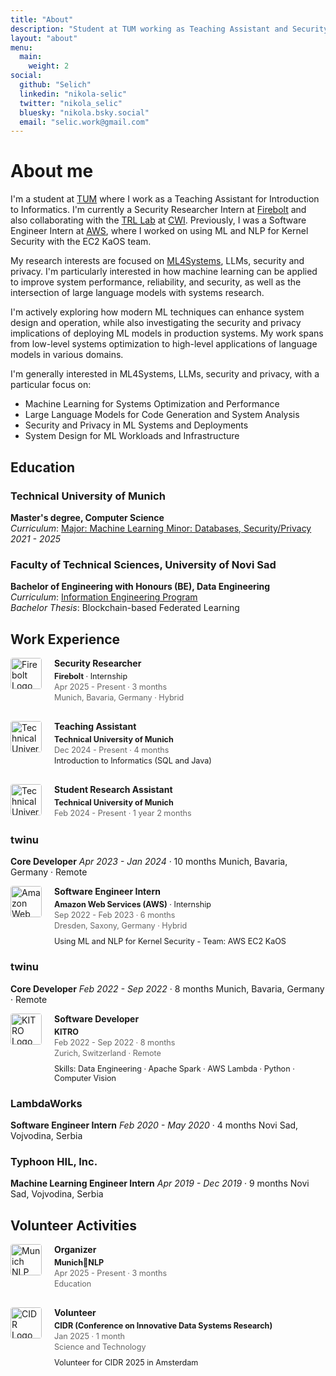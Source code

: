 ```yaml
---
title: "About"
description: "Student at TUM working as Teaching Assistant and Security Researcher Intern at Firebolt. Research interests in ML4Systems, LLMs, security and privacy. Collaborating with TRL Lab at CWI."
layout: "about"
menu:
  main:
    weight: 2
social:
  github: "Selich"
  linkedin: "nikola-selic"
  twitter: "nikola_selic"
  bluesky: "nikola.bsky.social"
  email: "selic.work@gmail.com"
---
```


# About me

I'm a student at [TUM](https://www.tum.de/) where I work as a Teaching Assistant for Introduction to Informatics. I'm currently a Security Researcher Intern at [Firebolt](https://www.firebolt.io/) and also collaborating with the [TRL Lab](https://trl-lab.github.io/) at [CWI](https://www.cwi.nl/). Previously, I was a Software Engineer Intern at [AWS](https://aws.amazon.com/), where I worked on using ML and NLP for Kernel Security with the EC2 KaOS team. 

My research interests are focused on [ML4Systems](https://ml4sys.org/), LLMs, security and privacy. I'm particularly interested in how machine learning can be applied to improve system performance, reliability, and security, as well as the intersection of large language models with systems research. 

I'm actively exploring how modern ML techniques can enhance system design and operation, while also investigating the security and privacy implications of deploying ML models in production systems. My work spans from low-level systems optimization to high-level applications of language models in various domains.

I'm generally interested in ML4Systems, LLMs, security and privacy, with a particular focus on:
- Machine Learning for Systems Optimization and Performance  
- Large Language Models for Code Generation and System Analysis
- Security and Privacy in ML Systems and Deployments
- System Design for ML Workloads and Infrastructure


## Education

### Technical University of Munich
**Master's degree, Computer Science**  
*Curriculum*: [Major: Machine Learning Minor: Databases, Security/Privacy](https://www.cit.tum.de/en/cit/studies/degree-programs/master-informatics/)  
*2021 - 2025*

### Faculty of Technical Sciences, University of Novi Sad
**Bachelor of Engineering with Honours (BE), Data Engineering**  
*Curriculum*: [Information Engineering Program](https://stari.ftn.uns.ac.rs/n515410363/information-engineering)  
*Bachelor Thesis*: Blockchain-based Federated Learning

## Work Experience

<div style="display: flex; align-items: flex-start; margin-bottom: 20px;">
  <div style="flex-shrink: 0; margin-right: 20px;">
    <img src="https://images.crunchbase.com/image/upload/c_pad,h_256,w_256,f_auto,q_auto:eco,dpr_1/v1397181395/7ca4a65b5df5f85cc2bc7e2e6e0e0cf4.png" alt="Firebolt Logo" style="width: 50px; height: auto; border-radius: 4px;">
  </div>
  <div style="flex-grow: 1;">
    <h4 style="margin-top: 0; margin-bottom: 5px;">Security Researcher</h4>
    <p style="margin-top: 0; margin-bottom: 2px; font-size: 0.9em;"><strong>Firebolt</strong> · Internship</p>
    <p style="margin-top: 0; margin-bottom: 2px; font-size: 0.9em; color: #666;">Apr 2025 - Present · 3 months</p>
    <p style="margin-top: 0; margin-bottom: 10px; font-size: 0.9em; color: #666;">Munich, Bavaria, Germany · Hybrid</p>
  </div>
</div>

<div style="display: flex; align-items: flex-start; margin-bottom: 20px;">
  <div style="flex-shrink: 0; margin-right: 20px;">
    <img src="https://upload.wikimedia.org/wikipedia/commons/c/c8/Logo_of_the_Technical_University_of_Munich.svg" alt="Technical University of Munich Logo" style="width: 50px; height: auto; border-radius: 4px;">
  </div>
  <div style="flex-grow: 1;">
    <h4 style="margin-top: 0; margin-bottom: 5px;">Teaching Assistant</h4>
    <p style="margin-top: 0; margin-bottom: 2px; font-size: 0.9em;"><strong>Technical University of Munich</strong></p>
    <p style="margin-top: 0; margin-bottom: 2px; font-size: 0.9em; color: #666;">Dec 2024 - Present · 4 months</p>
    <p style="margin-top: 0; margin-bottom: 10px; font-size: 0.9em;">Introduction to Informatics (SQL and Java)</p>
  </div>
</div>

<div style="display: flex; align-items: flex-start; margin-bottom: 20px;">
  <div style="flex-shrink: 0; margin-right: 20px;">
    <img src="https://upload.wikimedia.org/wikipedia/commons/c/c8/Logo_of_the_Technical_University_of_Munich.svg" alt="Technical University of Munich Logo" style="width: 50px; height: auto; border-radius: 4px;">
  </div>
  <div style="flex-grow: 1;">
    <h4 style="margin-top: 0; margin-bottom: 5px;">Student Research Assistant</h4>
    <p style="margin-top: 0; margin-bottom: 2px; font-size: 0.9em;"><strong>Technical University of Munich</strong></p>
    <p style="margin-top: 0; margin-bottom: 2px; font-size: 0.9em; color: #666;">Feb 2024 - Present · 1 year 2 months</p>
  </div>
</div>

### twinu
**Core Developer**
*Apr 2023 - Jan 2024* · 10 months
Munich, Bavaria, Germany · Remote

<div style="display: flex; align-items: flex-start; margin-bottom: 20px;">
  <div style="flex-shrink: 0; margin-right: 20px;">
    <img src="https://upload.wikimedia.org/wikipedia/commons/9/93/Amazon_Web_Services_Logo.svg" alt="Amazon Web Services (AWS) Logo" style="width: 50px; height: auto; border-radius: 4px;">
  </div>
  <div style="flex-grow: 1;">
    <h4 style="margin-top: 0; margin-bottom: 5px;">Software Engineer Intern</h4>
    <p style="margin-top: 0; margin-bottom: 2px; font-size: 0.9em;"><strong>Amazon Web Services (AWS)</strong> · Internship</p>
    <p style="margin-top: 0; margin-bottom: 2px; font-size: 0.9em; color: #666;">Sep 2022 - Feb 2023 · 6 months</p>
    <p style="margin-top: 0; margin-bottom: 10px; font-size: 0.9em; color: #666;">Dresden, Saxony, Germany · Hybrid</p>
    <p style="margin-top: 0; margin-bottom: 0; font-size: 0.9em;">Using ML and NLP for Kernel Security - Team: AWS EC2 KaOS</p>
  </div>
</div>

### twinu
**Core Developer**
*Feb 2022 - Sep 2022* · 8 months
Munich, Bavaria, Germany · Remote

<div style="display: flex; align-items: flex-start; margin-bottom: 20px;">
  <div style="flex-shrink: 0; margin-right: 20px;">
    <img src="https://assets-global.website-files.com/62556985827691ddcbe8f689/62556dc71fd98539f45170f3_KITRO_logo_black.svg" alt="KITRO Logo" style="width: 50px; height: auto; border-radius: 4px;">
  </div>
  <div style="flex-grow: 1;">
    <h4 style="margin-top: 0; margin-bottom: 5px;">Software Developer</h4>
    <p style="margin-top: 0; margin-bottom: 2px; font-size: 0.9em;"><strong>KITRO</strong></p>
    <p style="margin-top: 0; margin-bottom: 2px; font-size: 0.9em; color: #666;">Feb 2022 - Sep 2022 · 8 months</p>
    <p style="margin-top: 0; margin-bottom: 10px; font-size: 0.9em; color: #666;">Zurich, Switzerland · Remote</p>
    <p style="margin-top: 0; margin-bottom: 0; font-size: 0.9em;">Skills: Data Engineering · Apache Spark · AWS Lambda · Python · Computer Vision</p>
  </div>
</div>

### LambdaWorks
**Software Engineer Intern**
*Feb 2020 - May 2020* · 4 months
Novi Sad, Vojvodina, Serbia

### Typhoon HIL, Inc.
**Machine Learning Engineer Intern**
*Apr 2019 - Dec 2019* · 9 months
Novi Sad, Vojvodina, Serbia

## Volunteer Activities

<div style="display: flex; align-items: flex-start; margin-bottom: 20px;">
  <div style="flex-shrink: 0; margin-right: 20px;">
    <img src="https://cidrdb.org/cidr2025/images/cidr2025-logo.svg" alt="Munich NLP Logo" style="width: 50px; height: auto; border-radius: 4px;">
  </div>
  <div style="flex-grow: 1;">
    <h4 style="margin-top: 0; margin-bottom: 5px;">Organizer</h4>
    <p style="margin-top: 0; margin-bottom: 2px; font-size: 0.9em;"><strong>Munich🥨NLP</strong></p>
    <p style="margin-top: 0; margin-bottom: 2px; font-size: 0.9em; color: #666;">Apr 2025 - Present · 3 months</p>
    <p style="margin-top: 0; margin-bottom: 10px; font-size: 0.9em; color: #666;">Education</p>
  </div>
</div>

<div style="display: flex; align-items: flex-start; margin-bottom: 20px;">
  <div style="flex-shrink: 0; margin-right: 20px;">
    <img src="https://cidrdb.org/cidr2025/images/cidr2025-logo.svg" alt="CIDR Logo" style="width: 50px; height: auto; border-radius: 4px;">
  </div>
  <div style="flex-grow: 1;">
    <h4 style="margin-top: 0; margin-bottom: 5px;">Volunteer</h4>
    <p style="margin-top: 0; margin-bottom: 2px; font-size: 0.9em;"><strong>CIDR (Conference on Innovative Data Systems Research)</strong></p>
    <p style="margin-top: 0; margin-bottom: 2px; font-size: 0.9em; color: #666;">Jan 2025 · 1 month</p>
    <p style="margin-top: 0; margin-bottom: 10px; font-size: 0.9em; color: #666;">Science and Technology</p>
    <p style="margin-top: 0; margin-bottom: 0; font-size: 0.9em;">Volunteer for CIDR 2025 in Amsterdam</p>
  </div>
</div>

